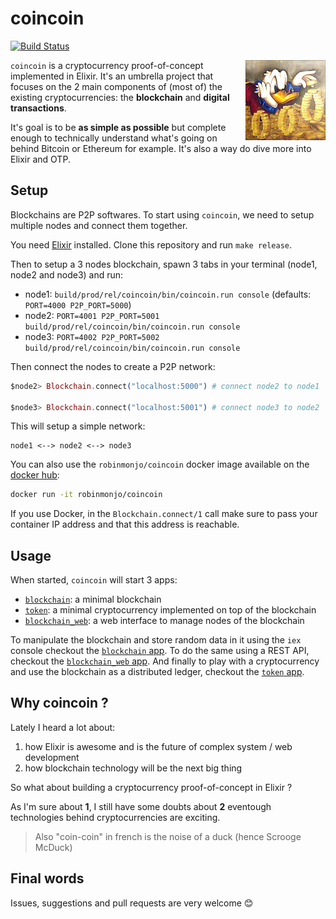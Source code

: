 # coincoin

[![Build Status](https://travis-ci.org/robinmonjo/coincoin.svg?branch=master)](https://travis-ci.org/robinmonjo/blockchain)

<img align="right" src="logo.png" width="128px">

`coincoin` is a cryptocurrency proof-of-concept implemented in Elixir. It's an umbrella project that focuses on the 2 main components of (most of) the existing cryptocurrencies: the **blockchain** and **digital transactions**.

It's goal is to be **as simple as possible** but complete enough to technically understand what's going on behind Bitcoin or Ethereum for example. It's also a way do dive more into Elixir and OTP.

## Setup

Blockchains are P2P softwares. To start using `coincoin`, we need to setup multiple nodes and connect them together.

You need [Elixir](https://elixir-lang.org/install.html) installed. Clone this repository and run `make release`.

Then to setup a 3 nodes blockchain, spawn 3 tabs in your terminal (node1, node2 and node3) and run:

- node1: `build/prod/rel/coincoin/bin/coincoin.run console` (defaults: `PORT=4000 P2P_PORT=5000`)
- node2: `PORT=4001 P2P_PORT=5001 build/prod/rel/coincoin/bin/coincoin.run console`
- node3: `PORT=4002 P2P_PORT=5002 build/prod/rel/coincoin/bin/coincoin.run console`

Then connect the nodes to create a P2P network:

```elixir
$node2> Blockchain.connect("localhost:5000") # connect node2 to node1

$node3> Blockchain.connect("localhost:5001") # connect node3 to node2
```

This will setup a simple network:

```
node1 <--> node2 <--> node3
```

You can also use the `robinmonjo/coincoin` docker image available on the [docker hub](https://hub.docker.com/r/robinmonjo/coincoin/):

```bash
docker run -it robinmonjo/coincoin
```

If you use Docker, in the `Blockchain.connect/1` call make sure to pass your container IP address and that this address is reachable.

## Usage

When started, `coincoin` will start 3 apps:

- [`blockchain`](apps/blockchain/README.md): a minimal blockchain
- [`token`](apps/token/README.md): a minimal cryptocurrency implemented on top of the blockchain
- [`blockchain_web`](apps/blockchain_web/README.md): a web interface to manage nodes of the blockchain

To manipulate the blockchain and store random data in it using the `iex` console checkout the [`blockchain` app](apps/blockchain/README.md). To do the same using a REST API, checkout the [`blockchain_web` app](apps/blockchain_web/README.md). And finally to play with a cryptocurrency and use the blockchain as a distributed ledger, checkout the [`token` app](apps/token/README.md).

## Why coincoin ?

Lately I heard a lot about:

1. how Elixir is awesome and is the future of complex system / web development
2. how blockchain technology will be the next big thing

So what about building a cryptocurrency proof-of-concept in Elixir ?

As I'm sure about **1**, I still have some doubts about **2** eventough technologies behind cryptocurrencies are exciting.

> Also "coin-coin" in french is the noise of a duck (hence Scrooge McDuck)

## Final words

Issues, suggestions and pull requests are very welcome 😊
